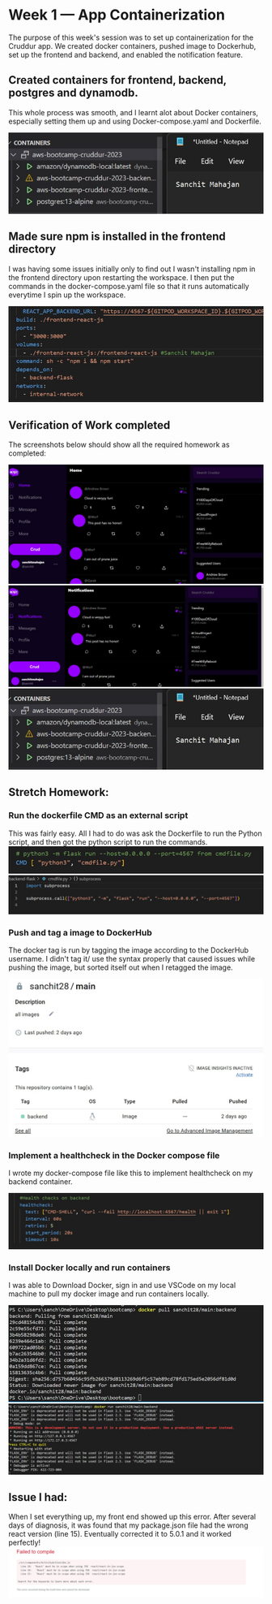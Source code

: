 # Week 1 — App Containerization

The purpose of this week's session was to set up containerization for the Cruddur app. We created docker containers, pushed image to Dockerhub, set up the frontend and backend, and enabled the notification feature.

## Created containers for frontend, backend, postgres and dynamodb.
This whole process was smooth, and I learnt alot about Docker containers, especially setting them up and using Docker-compose.yaml and Dockerfile.

![Containers being run](assets/docker_containers.jpg)

## Made sure npm is installed in the frontend directory
I was having some issues initially only to find out I wasn't installing npm in the frontend directory upon restarting the workspace. I then put the commands in the docker-compose.yaml file so that it runs automatically everytime I spin up the workspace.

![npm](assets/npm.jpg)

## Verification of Work completed

The screenshots below should show all the required homework as completed:

![Cruddur](assets/cruddur.jpg)
![Notifications](assets/cruddur_notifications.jpg)
![docker containers](assets/docker_containers.jpg)

## Stretch Homework:

### Run the dockerfile CMD as an external script
This was fairly easy. All I had to do was ask the Dockerfile to run the Python script, and then got the python script to run the commands.
![dockerfile command](assets/cmd_python.jpg)
![python script](assets/cmd_python1.jpg)


### Push and tag a image to DockerHub
The docker tag is run by tagging the image according to the DockerHub username. I didn't tag it/ use the syntax properly that caused issues while pushing the image, but sorted itself out when I retagged the image.

![DockerHUb image](assets/dockerhub.jpg)


### Implement a healthcheck in the Docker compose file
I wrote my docker-compose file like this to implement healthcheck on my backend container.

![healthcheck](assets/healthcheck_backend.jpg)

### Install Docker locally and run containers
I was able to Download Docker, sign in and use VSCode on my local machine to pull my docker image and run containers locally.

![docker_pull](assets/docker_pull.jpg)
![localrun](assets/localrun.jpg)

## Issue I had:
When I set everything up, my front end showed up this error. After several days of diagnosis, it was found that my package.json file had the wrong react version (line 15). Eventually corrected it to 5.0.1 and it worked perfectly!
![React error](assets/react_error.jpg)
